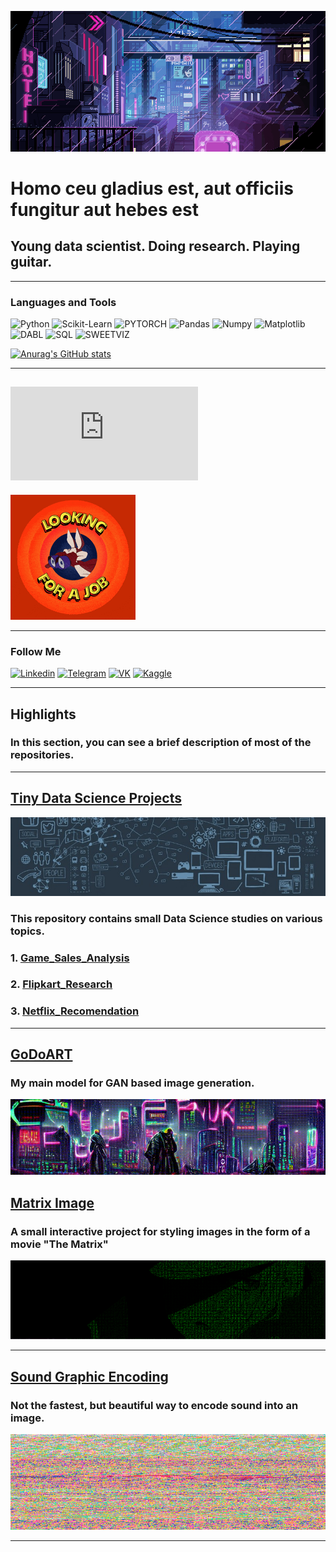 ![Header](https://github.com/Andy666Fox/Andy666Fox/blob/main/assets/header_6.gif?raw=true)

# **Homo ceu gladius est, aut officiis fungitur aut hebes est**


## Young data scientist. Doing research. Playing guitar.
---


### Languages and Tools


![Python](https://img.shields.io/badge/-Python-00ff1a?style=for-the-badge&logo=python&logoColor=000000)
![Scikit-Learn](https://img.shields.io/badge/-SClearn-40ff00?style=for-the-badge&logo=scikit-learn&logoColor=000000)
![PYTORCH](https://img.shields.io/badge/-PYTORCH-ff7b00?style=for-the-badge&logo=pytorch&logoColor=000000)
![Pandas](https://img.shields.io/badge/-Pandas-91ff00?style=for-the-badge&logo=pandas&logoColor=000000)
![Numpy](https://img.shields.io/badge/-Numpy-bfff00?style=for-the-badge&logo=numpy&logoColor=000000)
![Matplotlib](https://img.shields.io/badge/-Matplotlib-ddff00?style=for-the-badge&logo=Matplotlib&logoColor=000000)
![DABL](https://img.shields.io/badge/-DABL-ffd900?style=for-the-badge&logo=dabl&logoColor=000000)
![SQL](https://img.shields.io/badge/-SQL-ffae00?style=for-the-badge&logo=sql&logoColor=000000)
![SWEETVIZ](https://img.shields.io/badge/-SWEETVIZ-ff7b00?style=for-the-badge&logo=sql&logoColor=000000)




[![Anurag's GitHub stats](https://github-readme-stats.vercel.app/api?username=Andy666Fox&show_icons=true&theme=tokyonight)](https://github.com/anuraghazra/github-readme-stats)

---

## ![Hey my resume is here](https://github.com/Andy666Fox/Andy666Fox/blob/main/Resume/Artem%20Moroyanu.pdf)
![JJ](https://github.com/Andy666Fox/Andy666Fox/blob/main/highlights_images/jj.gif?raw=true)

---

### Follow Me


[![Linkedin](https://img.shields.io/badge/-Linkedin-ff005d?style=for-the-badge&logo=linkedin&logoColor=000000)](https://www.linkedin.com/in/heavyarmor/)
[![Telegram](https://img.shields.io/badge/-Telegram-ff00b3?style=for-the-badge&logo=telegram&logoColor=000000)](https://t.me/heavy_armor)
[![VK](https://img.shields.io/badge/-VKontakte-0E3DF3?style=for-the-badge&logo=VK&logoColor=000000)](https://vk.com/heavyground)
[![Kaggle](https://img.shields.io/badge/-Kaggle-0EEEF3?style=for-the-badge&logo=Kaggle&logoColor=000000)](https://www.kaggle.com/godovorez)

---

## Highlights
### In this section, you can see a brief description of most of the repositories.

---

## [Tiny Data Science Projects](https://github.com/Andy666Fox/TINY_DS_PROJECTS)
![DS_LOGO](https://github.com/Andy666Fox/Andy666Fox/blob/main/highlights_images/ds_logo.jpg?raw=true)

### This repository contains small Data Science studies on various topics.
### 1. [Game_Sales_Analysis](https://github.com/Andy666Fox/TINY_DS_PROJECTS/tree/main/Game_Sales_Analysis)
### 2. [Flipkart_Research](https://github.com/Andy666Fox/TINY_DS_PROJECTS/tree/main/Flipkart_research)
### 3. [Netflix_Recomendation](https://github.com/Andy666Fox/TINY_DS_PROJECTS/tree/main/Netflix_Recomendation)

---

## [GoDoART](https://github.com/Andy666Fox/GoDoArt)
### My main model for GAN based image generation.
![GDT](https://github.com/Andy666Fox/Andy666Fox/blob/main/highlights_images/gan_logo.gif?raw=true)

## [Matrix Image](https://github.com/Andy666Fox/Matrix_image)
### A small interactive project for styling images in the form of a movie "The Matrix"
![Zero Two](https://github.com/Andy666Fox/Andy666Fox/blob/main/highlights_images/zt_logo.png?raw=true)

---

## [Sound Graphic Encoding](https://github.com/Andy666Fox/SGE)
### Not the fastest, but beautiful way to encode sound into an image.
![SGE](https://github.com/Andy666Fox/Andy666Fox/blob/main/highlights_images/sge_logo.png?raw=true)

---